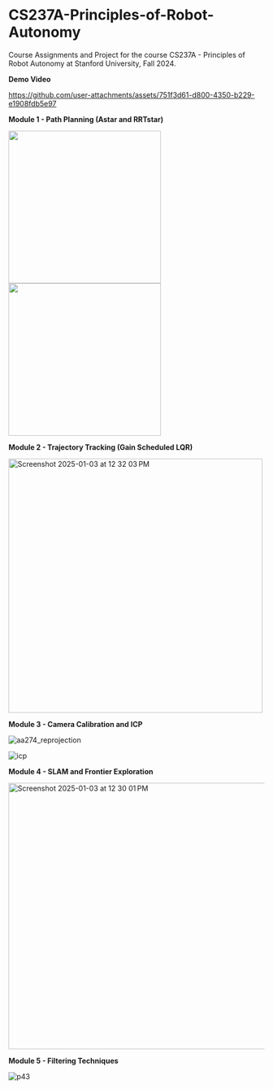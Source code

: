 # CS237A-Principles-of-Robot-Autonomy
Course Assignments and Project for the course CS237A - Principles of Robot Autonomy at Stanford University, Fall 2024.

**Demo Video**


https://github.com/user-attachments/assets/751f3d61-d800-4350-b229-e1908fdb5e97




**Module 1 - Path Planning (Astar and RRTstar)**

<img src="https://github.com/user-attachments/assets/4ce3a48b-375a-4c06-ba31-f26f9fc6ba8d" width="300px" />
<img src="https://github.com/user-attachments/assets/6ed576f9-9fab-45ef-b4e4-079e49e86cc8" width="300px" />


**Module 2 - Trajectory Tracking (Gain Scheduled LQR)**

<img width="500" alt="Screenshot 2025-01-03 at 12 32 03 PM" src="https://github.com/user-attachments/assets/b9daaff1-e301-4c93-9575-7adca40196a7" />



**Module 3 - Camera Calibration and ICP**

![aa274_reprojection](https://github.com/user-attachments/assets/9d747a20-e7fe-400e-9ff7-cba1c8b2e1ea)

![icp](https://github.com/user-attachments/assets/efd4ceda-90ed-4451-b20e-788d817f7af9)


**Module 4 - SLAM and Frontier Exploration**

<img width="524" alt="Screenshot 2025-01-03 at 12 30 01 PM" src="https://github.com/user-attachments/assets/ea9d47d3-0bfb-4573-8b0a-11d80c0c4835" />


**Module 5 - Filtering Techniques**

![p43](https://github.com/user-attachments/assets/f1c491af-accf-4b52-abf9-a4e293b6510e)

